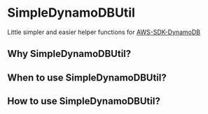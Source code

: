 # SimpleDynamoDBUtil
Little simpler and easier helper functions for [AWS-SDK-DynamoDB](https://docs.aws.amazon.com/AWSJavaScriptSDK/latest/AWS/DynamoDB.html)
## Why SimpleDynamoDBUtil?
## When to use SimpleDynamoDBUtil?
## How to use SimpleDynamoDBUtil?
